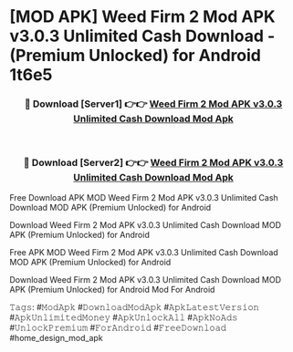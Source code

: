 # [MOD APK] Weed Firm 2 Mod APK v3.0.3 Unlimited Cash Download - (Premium Unlocked) for Android 1t6e5



<div align="center">
<h3>🔴 Download [Server1] 👉👉 <a href="https://momento.my/?title=Weed_Firm_2_Mod_APK_v3.0.3_Unlimited_Cash_Download">Weed Firm 2 Mod APK v3.0.3 Unlimited Cash Download Mod Apk</a></h3><br>

<h3>🔴 Download [Server2] 👉👉 <a href="https://momento.my/?title=Weed_Firm_2_Mod_APK_v3.0.3_Unlimited_Cash_Download">Weed Firm 2 Mod APK v3.0.3 Unlimited Cash Download Mod Apk</a></h3>
</div>



Free Download APK MOD Weed Firm 2 Mod APK v3.0.3 Unlimited Cash Download MOD APK (Premium Unlocked) for Android

Download Weed Firm 2 Mod APK v3.0.3 Unlimited Cash Download MOD APK (Premium Unlocked) for Android

Free APK MOD Weed Firm 2 Mod APK v3.0.3 Unlimited Cash Download MOD APK (Premium Unlocked) for Android

Download Weed Firm 2 Mod APK v3.0.3 Unlimited Cash Download MOD APK (Premium Unlocked) for Android Mod For Android

𝚃𝚊𝚐𝚜: #𝙼𝚘𝚍𝙰𝚙𝚔 #𝙳𝚘𝚠𝚗𝚕𝚘𝚊𝚍𝙼𝚘𝚍𝙰𝚙𝚔 #𝙰𝚙𝚔𝙻𝚊𝚝𝚎𝚜𝚝𝚅𝚎𝚛𝚜𝚒𝚘𝚗 #𝙰𝚙𝚔𝚄𝚗𝚕𝚒𝚖𝚒𝚝𝚎𝚍𝙼𝚘𝚗𝚎𝚢 #𝙰𝚙𝚔𝚄𝚗𝚕𝚘𝚌𝚔𝙰𝚕𝚕 #𝙰𝚙𝚔𝙽𝚘𝙰𝚍𝚜 #𝚄𝚗𝚕𝚘𝚌𝚔𝙿𝚛𝚎𝚖𝚒𝚞𝚖 #𝙵𝚘𝚛𝙰𝚗𝚍𝚛𝚘𝚒𝚍 #𝙵𝚛𝚎𝚎𝙳𝚘𝚠𝚗𝚕𝚘𝚊𝚍 #home_design_mod_apk
